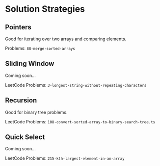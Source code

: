 # Solution Strategies

## Pointers

Good for iterating over two arrays and comparing elements.

Problems:
`88-merge-sorted-arrays`

## Sliding Window

Coming soon...

LeetCode Problems:
`3-longest-string-without-repeating-characters`

## Recursion

Good for binary tree problems.

LeetCode Problems:
`108-convert-sorted-array-to-binary-search-tree.ts`

## Quick Select

Coming soon...

LeetCode Problems:
`215-kth-largest-element-in-an-array`
